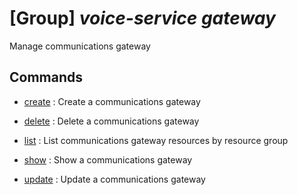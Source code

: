 # [Group] _voice-service gateway_

Manage communications gateway

## Commands

- [create](/Commands/voice-service/gateway/_create.md)
: Create a communications gateway

- [delete](/Commands/voice-service/gateway/_delete.md)
: Delete a communications gateway

- [list](/Commands/voice-service/gateway/_list.md)
: List communications gateway resources by resource group

- [show](/Commands/voice-service/gateway/_show.md)
: Show a communications gateway

- [update](/Commands/voice-service/gateway/_update.md)
: Update a communications gateway

